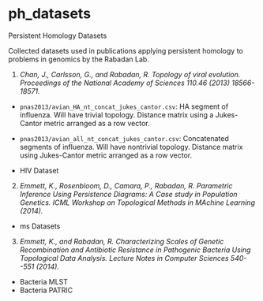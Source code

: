 # ph_datasets
Persistent Homology Datasets

Collected datasets used in publications applying persistent homology to problems in genomics by the Rabadan Lab.

1. _Chan, J., Carlsson, G., and Rabadan, R. Topology of viral evolution. Proceedings of the National Academy of Sciences 110.46 (2013) 18566-18571._

* `pnas2013/avian_HA_nt_concat_jukes_cantor.csv`: HA segment of influenza. Will have trivial topology. Distance matrix using a Jukes-Cantor metric arranged as a row vector.
* `pnas2013/avian_all_nt_concat_jukes_cantor.csv`: Concatenated segments of influenza. Will have nontrivial topology. Distance matrix using Jukes-Cantor metric arranged as a row vector.

* HIV Dataset

2. _Emmett, K., Rosenbloom, D., Camara, P., Rabadan, R. Parametric Inference Using Persistence Diagrams: A Case study in Population Genetics. ICML Workshop on Topological Methods in MAchine Learning (2014)._

* ms Datasets

3. _Emmett, K., and Rabadan, R. Characterizing Scales of Genetic Recombination and Antibiotic Resistance in Pathogenic Bacteria Using Topological Data Analysis. Lecture Notes in Computer Sciences 540--551 (2014)._

* Bacteria MLST
* Bacteria PATRIC 
